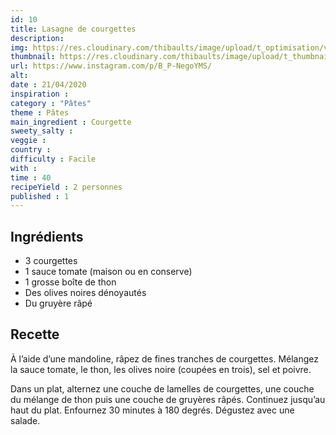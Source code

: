 ```yaml
---
id: 10
title: Lasagne de courgettes
description: 
img: https://res.cloudinary.com/thibaults/image/upload/t_optimisation/v1600522281/Recipes/20200421_lasagne_courgettes.jpg
thumbnail: https://res.cloudinary.com/thibaults/image/upload/t_thumbnail_josie/v1600522281/Recipes/20200421_lasagne_courgettes.jpg
url: https://www.instagram.com/p/B_P-NegoYMS/
alt: 
date : 21/04/2020
inspiration :
category : "Pâtes"
theme : Pâtes
main_ingredient : Courgette
sweety_salty : 
veggie : 
country :
difficulty : Facile
with : 
time : 40
recipeYield : 2 personnes
published : 1
---
```


## Ingrédients
 - 3 courgettes
 - 1 sauce tomate (maison ou en conserve)
 - 1 grosse boîte de thon
 - Des olives noires dénoyautés
 - Du gruyère râpé

## Recette
À l’aide d’une mandoline, râpez de fines tranches de courgettes. Mélangez la sauce tomate, le thon, les olives noire (coupées en trois), sel et poivre.

Dans un plat, alternez une couche de lamelles de courgettes, une couche du mélange de thon puis une couche de gruyères râpés. Continuez jusqu’au haut du plat. Enfournez 30 minutes à 180 degrés. Dégustez avec une salade.